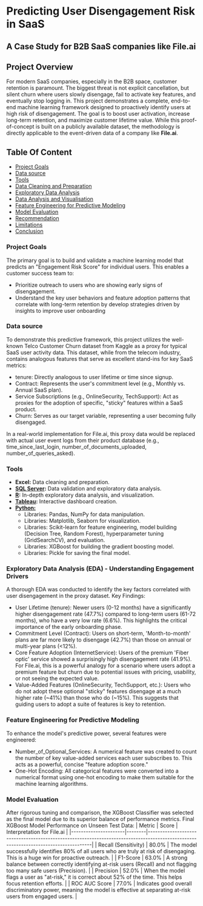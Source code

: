 # Predicting User Disengagement Risk in SaaS
## A Case Study for B2B SaaS companies like File.ai

## Project Overview
For modern SaaS companies, especially in the B2B space, customer retention is paramount. The biggest threat is not explicit cancellation, but silent churn where users slowly disengage, fail to activate key features, and eventually stop logging in. This project demonstrates a complete, end-to-end machine learning framework designed to proactively identify users at high risk of disengagement.
The goal is to boost user activation, increase long-term retention, and maximize customer lifetime value. While this proof-of-concept is built on a publicly available dataset, the methodology is directly applicable to the event-driven data of a company like **File.ai**.

## Table Of Content
  - [Project Goals](#project-goals)
  - [Data source](#data-source)
  - [Tools](#tools)
  - [Data Cleaning and Preparation](#data-cleaning-and-preparation)
  - [Exploratory Data Analysis](#exploratory-data-analysis)
  - [Data Analysis and Visualisation](#data-analysis-and-visualisation)
  - [Feature Engineering for Predictive Modeling](#feature-engineering-for-predictive-modeling)
  - [Model Evaluation](#model-evaluation)
  - [Recommendation](#recommendation)
  - [Limitations](#limitations)
  - [Conclusion](#conclusion)

### Project Goals
The primary goal is to build and validate a machine learning model that predicts an "Engagement Risk Score" for individual users. This enables a customer success team to:
* Prioritize outreach to users who are showing early signs of disengagement.
* Understand the key user behaviors and feature adoption patterns that correlate with long-term retention by develop strategies driven by insights to improve user onboarding

### Data source
To demonstrate this predictive framework, this project utilizes the well-known Telco Customer Churn dataset from Kaggle as a proxy for typical SaaS user activity data. This dataset, while from the telecom industry, contains analogous features that serve as excellent stand-ins for key SaaS metrics:
* tenure: Directly analogous to user lifetime or time since signup.
* Contract: Represents the user's commitment level (e.g., Monthly vs. Annual SaaS plan).
* Service Subscriptions (e.g., OnlineSecurity, TechSupport): Act as proxies for the adoption of specific, "sticky" features within a SaaS product.
* Churn: Serves as our target variable, representing a user becoming fully disengaged.

In a real-world implementation for File.ai, this proxy data would be replaced with actual user event logs from their product database (e.g., time_since_last_login, number_of_documents_uploaded, number_of_queries_asked).

### Tools

* **Excel:** Data cleaning and preparation.
* **[SQL Server](data_manipulation.csv):** Data validation and exploratory data analysis.
* **[R](telcom_churn_analysis.R):**  In-depth exploratory data analysis, and visualization.
* **[Tableau](https://public.tableau.com/app/profile/ayomide.fase2159/viz/TelcomChurn_17360950840870/Dashboard1):** Interactive dashboard creation.
* **[Python:](telco_customer_churn_prediction.ipynb)**
  - Libraries: Pandas, NumPy for data manipulation.
  - Libraries: Matplotlib, Seaborn for visualization.
  - Libraries: Scikit-learn for feature engineering, model building (Decision Tree, Random Forest), hyperparameter tuning (GridSearchCV), and evaluation.
  - Libraries: XGBoost for building the gradient boosting model.
  - Libraries: Pickle for saving the final model.
 

### Exploratory Data Analysis (EDA) - Understanding Engagement Drivers
A thorough EDA was conducted to identify the key factors correlated with user disengagement in the proxy dataset.
Key Findings:
* User Lifetime (tenure): Newer users (0-12 months) have a significantly higher disengagement rate (47.7%) compared to long-term users (61-72 months), who have a very low rate (6.6%). This highlights the critical importance of the early onboarding phase.
* Commitment Level (Contract): Users on short-term, 'Month-to-month' plans are far more likely to disengage (42.7%) than those on annual or multi-year plans (<12%).
* Core Feature Adoption (InternetService): Users of the premium 'Fiber optic' service showed a surprisingly high disengagement rate (41.9%). For File.ai, this is a powerful analogy for a scenario where users adopt a premium feature but churn due to potential issues with pricing, usability, or not seeing the expected value.
* Value-Added Features (OnlineSecurity, TechSupport, etc.): Users who do not adopt these optional "sticky" features disengage at a much higher rate (~41%) than those who do (~15%). This suggests that guiding users to adopt a suite of features is key to retention.

### Feature Engineering for Predictive Modeling
To enhance the model's predictive power, several features were engineered:
* Number_of_Optional_Services: A numerical feature was created to count the number of key value-added services each user subscribes to. This acts as a powerful, concise "feature adoption score."
* One-Hot Encoding: All categorical features were converted into a numerical format using one-hot encoding to make them suitable for the machine learning algorithms.

### Model Evaluation
After rigorous tuning and comparison, the XGBoost Classifier was selected as the final model due to its superior balance of performance metrics.
Final XGBoost Model Performance on Unseen Test Data:
| Metric               | Score  | Interpretation for File.ai                                                                                                          |
|----------------------|--------|-------------------------------------------------------------------------------------------------------------------------------------|
| Recall (Sensitivity) |	80.0% |	The model successfully identifies 80% of all users who are truly at risk of disengaging. This is a huge win for proactive outreach. |
| F1-Score             |	63.0% |	A strong balance between correctly identifying at-risk users (Recall) and not flagging too many safe users (Precision).             |
| Precision            |	52.0% |	When the model flags a user as "at-risk," it is correct about 52% of the time. This helps focus retention efforts.                  |
| ROC AUC Score        |	77.0% |	Indicates good overall discriminatory power, meaning the model is effective at separating at-risk users from engaged users.         |
